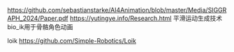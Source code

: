 https://github.com/sebastianstarke/AI4Animation/blob/master/Media/SIGGRAPH_2024/Paper.pdf
https://yutingye.info/Research.html 平滑运动生成技术
bio_ik用于骨骼角色动画




loik https://github.com/Simple-Robotics/Loik



